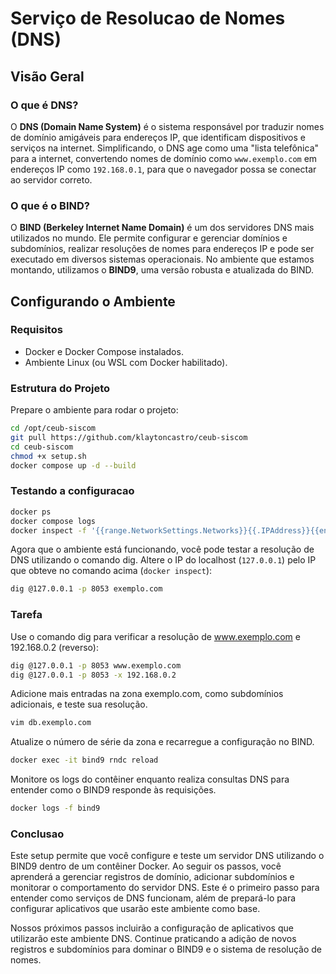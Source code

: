 # Serviço de Resolucao de Nomes (DNS)

## Visão Geral

### O que é DNS?

O **DNS (Domain Name System)** é o sistema responsável por traduzir nomes de domínio amigáveis para endereços IP, que identificam dispositivos e serviços na internet. Simplificando, o DNS age como uma "lista telefônica" para a internet, convertendo nomes de domínio como `www.exemplo.com` em endereços IP como `192.168.0.1`, para que o navegador possa se conectar ao servidor correto.

### O que é o BIND?

O **BIND (Berkeley Internet Name Domain)** é um dos servidores DNS mais utilizados no mundo. Ele permite configurar e gerenciar domínios e subdomínios, realizar resoluções de nomes para endereços IP e pode ser executado em diversos sistemas operacionais. No ambiente que estamos montando, utilizamos o **BIND9**, uma versão robusta e atualizada do BIND.

## Configurando o Ambiente

### Requisitos

- Docker e Docker Compose instalados.
- Ambiente Linux (ou WSL com Docker habilitado).
  
### Estrutura do Projeto

Prepare o ambiente para rodar o projeto: 

```bash
cd /opt/ceub-siscom
git pull https://github.com/klaytoncastro/ceub-siscom
cd ceub-siscom
chmod +x setup.sh
docker compose up -d --build
```

### Testando a configuracao

```bash
docker ps
docker compose logs
docker inspect -f '{{range.NetworkSettings.Networks}}{{.IPAddress}}{{end}}' bind9
```

Agora que o ambiente está funcionando, você pode testar a resolução de DNS utilizando o comando dig. Altere o IP do localhost (`127.0.0.1`) pelo IP que obteve no comando acima (`docker inspect`):

```bash
dig @127.0.0.1 -p 8053 exemplo.com
```

### Tarefa

Use o comando dig para verificar a resolução de www.exemplo.com e 192.168.0.2 (reverso):

```bash
dig @127.0.0.1 -p 8053 www.exemplo.com
dig @127.0.0.1 -p 8053 -x 192.168.0.2
```

Adicione mais entradas na zona exemplo.com, como subdomínios adicionais, e teste sua resolução. 
```bash
vim db.exemplo.com 
```

Atualize o número de série da zona e recarregue a configuração no BIND.

```bash
docker exec -it bind9 rndc reload
```

Monitore os logs do contêiner enquanto realiza consultas DNS para entender como o BIND9 responde às requisições.

```bash
docker logs -f bind9
```

### Conclusao

Este setup permite que você configure e teste um servidor DNS utilizando o BIND9 dentro de um contêiner Docker. Ao seguir os passos, você aprenderá a gerenciar registros de domínio, adicionar subdomínios e monitorar o comportamento do servidor DNS. Este é o primeiro passo para entender como serviços de DNS funcionam, além de prepará-lo para configurar aplicativos que usarão este ambiente como base.

Nossos próximos passos incluirão a configuração de aplicativos que utilizarão este ambiente DNS. Continue praticando a adição de novos registros e subdomínios para dominar o BIND9 e o sistema de resolução de nomes.

